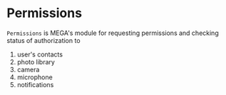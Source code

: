 # Permissions

`Permissions` is MEGA's module for requesting permissions and checking status of authorization to 

1. user's contacts 
2. photo library
3. camera
4. microphone
5. notifications
